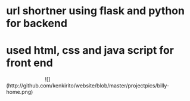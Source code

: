# url shortner using flask and python for backend
# used html, css and java script for front end

<img scr="projectpics/billy-home.png" width="100">
![](http://github.com/kenkirito/website/blob/master/projectpics/billy-home.png)
